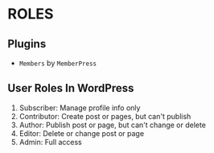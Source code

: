 # ROLES

## Plugins

- `Members` by `MemberPress`

## User Roles In WordPress

1. Subscriber: Manage profile info only
2. Contributor: Create post or pages, but can't publish
3. Author: Publish post or page, but can't change or delete
4. Editor: Delete or change post or page
5. Admin: Full access